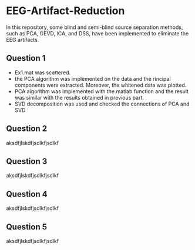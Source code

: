 # EEG-Artifact-Reduction
In this repository, some blind and semi-blind source separation methods, such as PCA, GEVD, ICA, and DSS, have been implemented to eliminate the EEG artifacts.
## Question 1  
- Ex1.mat was scattered.
- the PCA algorithm was implemented on the data and the rincipal components were extracted. Moreover, the whitened data was plotted. 
- PCA algorithm was implemented with the matlab function and the result was similar with the results obtained in previous part.
- SVD decomposition was used and checked the connections of PCA and SVD
## Question 2  
aksdfjlskdfjsdlkfjsdlkf
## Question 3  
aksdfjlskdfjsdlkfjsdlkf
## Question 4  
aksdfjlskdfjsdlkfjsdlkf
## Question 5  
aksdfjlskdfjsdlkfjsdlkf





